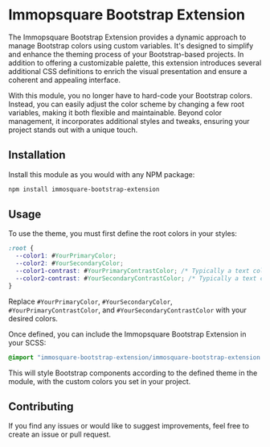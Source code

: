 # Immopsquare Bootstrap Extension

The Immopsquare Bootstrap Extension provides a dynamic approach to manage Bootstrap colors using custom variables. It's designed to simplify and enhance the theming process of your Bootstrap-based projects. In addition to offering a customizable palette, this extension introduces several additional CSS definitions to enrich the visual presentation and ensure a coherent and appealing interface.

With this module, you no longer have to hard-code your Bootstrap colors. Instead, you can easily adjust the color scheme by changing a few root variables, making it both flexible and maintainable. Beyond color management, it incorporates additional styles and tweaks, ensuring your project stands out with a unique touch.


## Installation

Install this module as you would with any NPM package:

```bash
npm install immosquare-bootstrap-extension
```

## Usage

To use the theme, you must first define the root colors in your styles:

```css
:root {
  --color1: #YourPrimaryColor;
  --color2: #YourSecondaryColor;
  --color1-contrast: #YourPrimaryContrastColor; /* Typically a text color that contrasts well with color1 */
  --color2-contrast: #YourSecondaryContrastColor; /* Typically a text color that contrasts well with color2 */
}
```

Replace `#YourPrimaryColor`, `#YourSecondaryColor`, `#YourPrimaryContrastColor`, and `#YourSecondaryContrastColor` with your desired colors.

Once defined, you can include the Immopsquare Bootstrap Extension in your SCSS:

```scss
@import "immosquare-bootstrap-extension/immosquare-bootstrap-extension.scss";
```

This will style Bootstrap components according to the defined theme in the module, with the custom colors you set in your project.


## Contributing

If you find any issues or would like to suggest improvements, feel free to create an issue or pull request.
